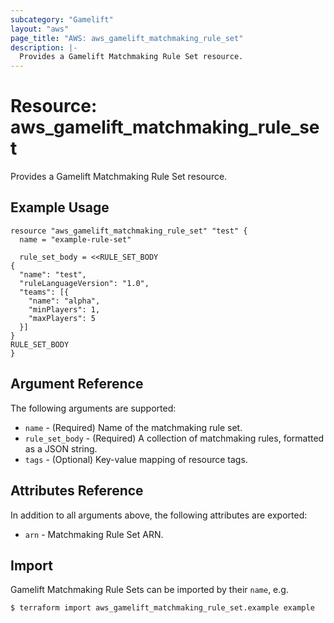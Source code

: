 ```yaml
---
subcategory: "Gamelift"
layout: "aws"
page_title: "AWS: aws_gamelift_matchmaking_rule_set"
description: |-
  Provides a Gamelift Matchmaking Rule Set resource.
---
```


# Resource: aws_gamelift_matchmaking_rule_set

Provides a Gamelift Matchmaking Rule Set resource.

## Example Usage

```hcl
resource "aws_gamelift_matchmaking_rule_set" "test" {
  name = "example-rule-set"

  rule_set_body = <<RULE_SET_BODY
{
  "name": "test",
  "ruleLanguageVersion": "1.0",
  "teams": [{
    "name": "alpha",
    "minPlayers": 1,
    "maxPlayers": 5
  }]
}
RULE_SET_BODY
}
```

## Argument Reference

The following arguments are supported:

* `name` - (Required) Name of the matchmaking rule set.
* `rule_set_body` - (Required) A collection of matchmaking rules, formatted as a JSON string.
* `tags` - (Optional) Key-value mapping of resource tags.

## Attributes Reference

In addition to all arguments above, the following attributes are exported:

* `arn` - Matchmaking Rule Set ARN.

## Import

Gamelift Matchmaking Rule Sets can be imported by their `name`, e.g.

```
$ terraform import aws_gamelift_matchmaking_rule_set.example example
```
